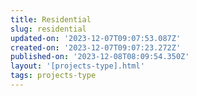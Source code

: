 ```yaml
---
title: Residential
slug: residential
updated-on: '2023-12-07T09:07:53.087Z'
created-on: '2023-12-07T09:07:23.272Z'
published-on: '2023-12-08T08:09:54.350Z'
layout: '[projects-type].html'
tags: projects-type
---
```



